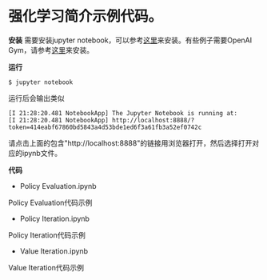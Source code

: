 # 强化学习简介示例代码。

**安装**
需要安装jupyter notebook，可以参考[这里](https://jupyter.org/install.html)来安装。有些例子需要OpenAI Gym，请参考[这里](https://gym.openai.com/docs/#installation)来安装。

**运行**
```
$ jupyter notebook
```
运行后会输出类似
```
[I 21:28:20.481 NotebookApp] The Jupyter Notebook is running at:
[I 21:28:20.481 NotebookApp] http://localhost:8888/?token=414eabf67860bd5843a4d53bde1ed6f3a61fb3a52ef0742c

```
请点击上面的包含"http<nolink>://localhost:8888"的链接用浏览器打开，然后选择打开对应的ipynb文件。

**代码**

* Policy Evaluation.ipynb

Policy Evaluation代码示例

* Policy Iteration.ipynb

Policy Iteration代码示例

* Value Iteration.ipynb

Value Iteration代码示例
